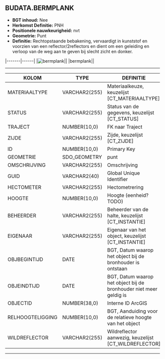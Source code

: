 ﻿## BUDATA.BERMPLANK


* __BGT inhoud:__ Nee
* __Herkomst Definitie:__ PNH
* __Positionele nauwkeurigheid:__ nvt
* __Geometrie:__ Punt
* __Definitie:__ Rechtopstaande bebakening, vervaardigt in kunststof en voorzien van een reflector/2reflectors en dient om een geleiding en verloop van de weg aan te geven bij slecht zicht en donker.


|-------|------|
|![bermplank](objectbladen\6_Meubilair\bermplank.png)||
|bermplank||

***

|KOLOM                           	|TYPE          	|DEFINITIE|
|------                          	|----          	|-----    |
|MATERIAALTYPE                   	|VARCHAR2(255) 	|Materiaalkeuze, keuzelijst [CT_MATERIAALTYPE]|
|STATUS                          	|VARCHAR2(255) 	|Status van de gegevens, keuzelijst [CT_STATUS]|
|TRAJECT                         	|NUMBER(10,0)  	|FK naar Traject|
|ZIJDE                           	|VARCHAR2(255) 	|Zijde, keuzelijst [CT_ZIJDE]|
|ID                              	|NUMBER(10,0)  	|Primary Key|
|GEOMETRIE                       	|SDO_GEOMETRY  	|punt|
|OMSCHRIJVING                    	|VARCHAR2(255) 	|Omschrijving|
|GUID                            	|VARCHAR2(40)  	|Global Unique Identifier|
|HECTOMETER                      	|VARCHAR2(255) 	|Hectometrering|
|HOOGTE                          	|NUMBER(10,0)  	|Hoogte (eenheid? TODO)|
|BEHEERDER                       	|VARCHAR2(255) 	|Beheerder van de halte, keuzelijst [CT_INSTANTIE]|
|EIGENAAR                        	|VARCHAR2(255) 	|Eigenaar van het object, keuzelijst [CT_INSTANTIE]|
|OBJBEGINTIJD                    	|DATE          	|BGT, Datum waarop het object bij de bronhouder is ontstaan|
|OBJEINDTIJD                     	|DATE          	|BGT, Datum waarop het object bij de bronhouder niet meer geldig is|
|OBJECTID                        	|NUMBER(38,0)   |Interne ID ArcGIS|
|RELHOOGTELIGGING                	|NUMBER(10,0)  	|BGT, Aanduiding voor de relatieve hoogte van het object|
|WILDREFLECTOR                     	|VARCHAR2(255) 	|Wildreflector aanwezig, keuzelijst [CT_WILDREFLECTOR]|

***

